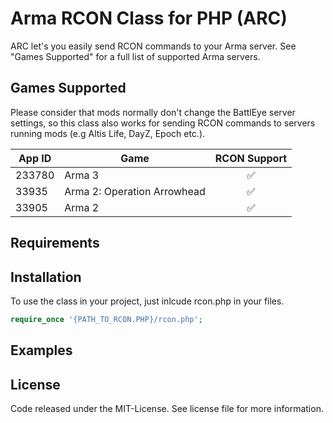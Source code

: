 # Arma RCON Class for PHP (ARC)

ARC let's you easily send RCON commands to your Arma server. See "Games Supported" for a full list of supported Arma servers.

## Games Supported
Please consider that mods normally don't change the BattlEye server settings, so this class also works for sending RCON commands  to servers running mods (e.g Altis Life, DayZ, Epoch etc.).

| App ID        | Game          | RCON Support       |
|---------------|---------------|:------------------:|
|233780         | Arma 3        | :white_check_mark: |
|33935          | Arma 2: Operation Arrowhead       | :white_check_mark: |
|33905          | Arma 2        | :white_check_mark: |

## Requirements

## Installation
To use the class in your project, just inlcude rcon.php in your files.
```php
require_once '{PATH_TO_RCON.PHP}/rcon.php';
```

## Examples

## License
Code released under the MIT-License. See license file for more information.
